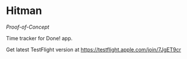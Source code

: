 # Hitman

*Proof-of-Concept*

Time tracker for Done! app.

Get latest TestFlight version at https://testflight.apple.com/join/7JgET9cr
